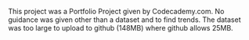 This project was a Portfolio Project given by Codecademy.com.
No guidance was given other than a dataset and to find trends.
The dataset was too large to upload to github (148MB) where github allows 25MB.

